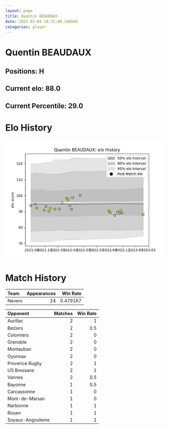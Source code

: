 ```yaml
---  
layout: page  
title: Quentin BEAUDAUX  
date: 2023-02-04 18:31:48.248584  
categories: player  
---
```

# Quentin BEAUDAUX

## Positions: H

## Current elo: 88.0

## Current Percentile: 29.0

# Elo History


![elo history](history_QuentinBEAUDAUX.png)
# Match History


| Team   |   Appearances |   Win Rate |
|:-------|--------------:|-----------:|
| Nevers |            24 |   0.479167 |

| Opponent         |   Matches |   Win Rate |
|:-----------------|----------:|-----------:|
| Aurillac         |         2 |        1   |
| Beziers          |         2 |        0.5 |
| Colomiers        |         2 |        0   |
| Grenoble         |         2 |        0   |
| Montauban        |         2 |        0   |
| Oyonnax          |         2 |        0   |
| Provence Rugby   |         2 |        1   |
| US Bressane      |         2 |        1   |
| Vannes           |         2 |        0.5 |
| Bayonne          |         1 |        0.5 |
| Carcassonne      |         1 |        0   |
| Mont-de-Marsan   |         1 |        0   |
| Narbonne         |         1 |        1   |
| Rouen            |         1 |        1   |
| Soyaux-Angouleme |         1 |        1   |
